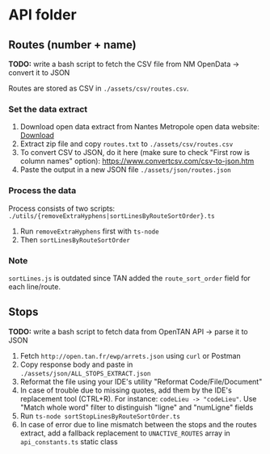 # API folder

## Routes (number + name)

**TODO:** write a bash script to fetch the CSV file from NM OpenData -> convert it to JSON

Routes are stored as CSV in `./assets/csv/routes.csv`.

### Set the data extract
1. Download open data extract from Nantes Metropole open data website: [Download](https://data.nantesmetropole.fr/explore/dataset/244400404_tan-arrets-horaires-circuits/information/)
2. Extract zip file and copy `routes.txt` to `./assets/csv/routes.csv`
3. To convert CSV to JSON, do it here (make sure to check "First row is column names" option): https://www.convertcsv.com/csv-to-json.htm
4. Paste the output in a new JSON file `./assets/json/routes.json`

### Process the data
Process consists of two scripts: `./utils/{removeExtraHyphens|sortLinesByRouteSortOrder}.ts`
1. Run `removeExtraHyphens` first with `ts-node`
2. Then `sortLinesByRouteSortOrder`

### Note
`sortLines.js` is outdated since TAN added the `route_sort_order` field for each line/route.

## Stops
**TODO:** write a bash script to fetch data from OpenTAN API -> parse it to JSON

1. Fetch `http://open.tan.fr/ewp/arrets.json` using `curl` or Postman
2. Copy response body and paste in `./assets/json/ALL_STOPS_EXTRACT.json`
3. Reformat the file using your IDE's utility "Reformat Code/File/Document"
4. In case of trouble due to missing quotes, add them by the IDE's replacement tool (CTRL+R). For instance: `codeLieu -> "codeLieu"`. Use "Match whole word" filter to distinguish "ligne" and "numLigne" fields
5. Run `ts-node sortStopLinesByRouteSortOrder.ts`
6. In case of error due to line mismatch between the stops and the routes extract, add a fallback replacement to `UNACTIVE_ROUTES` array in `api_constants.ts` static class